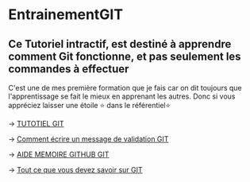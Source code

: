 # EntrainementGIT
## Ce Tutoriel intractif, est destiné à apprendre comment Git fonctionne, et pas seulement les commandes à effectuer
C'est une de mes première formation que je fais car on dit toujours que l'apprentissage se fait le mieux en apprenant les autres. Donc si vous appréciez laisser une étoile ⭐ dans le référentiel⭐

-> [TUTOTIEL GIT](https://github.com/TICHANE-JM/EntrainementGIT/wiki/TUTORIEL-CONCEPTS-GIT)

-> [Comment écrire un message de validation GIT](https://github.com/TICHANE-JM/EntrainementGIT/wiki/BONNE-PRATIQUE-:-Comment-%C3%A9crire-un-message-de-validation-Git)

-> [AIDE MEMOIRE GITHUB GIT](https://github.com/TICHANE-JM/EntrainementGIT/blob/main/git-cheat-sheet.pdf)

-> [Tout ce que vous devez savoir sur GIT](https://github.com/TICHANE-JM/EntrainementGIT/blob/main/progit%20.pdf)
